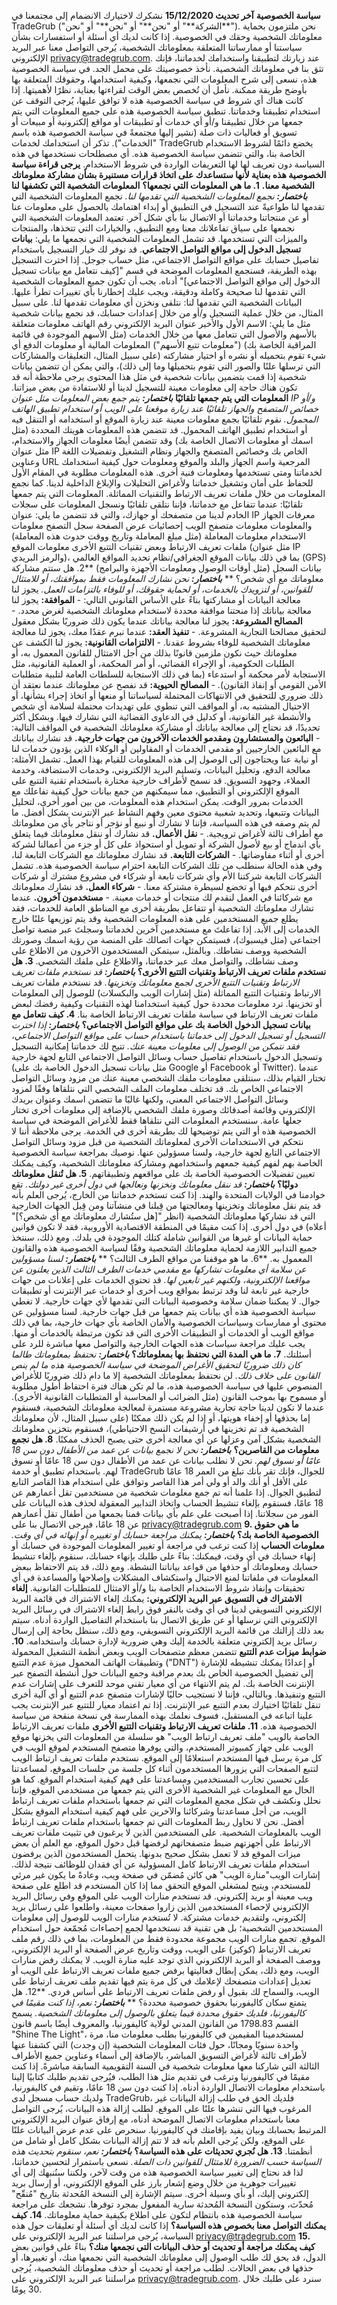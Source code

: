 **سياسة الخصوصية** **آخر تحديث 15/12/2020** نشكرك لاختيارك الانضمام إلى مجتمعنا في TradeGrub ("الشركة**" أو "نحن**" أو "نحن**" أو "نحن**"). نحن ملتزمون بحماية معلوماتك الشخصية وحقك في الخصوصية. إذا كانت لديك أي أسئلة أو استفسارات بشأن سياستنا أو ممارساتنا المتعلقة بمعلوماتك الشخصية، يُرجى التواصل معنا عبر البريد الإلكتروني privacy@tradegrub.com. عند زيارتك لتطبيقنا واستخدامك لخدماتنا، فإنك تثق بنا في معلوماتك الشخصية. نأخذ خصوصيتك على محمل الجد. في سياسة الخصوصية هذه، نسعى إلى شرح المعلومات التي نجمعها، وكيفية استخدامها، وحقوقك المتعلقة بها بأوضح طريقة ممكنة. نأمل أن تُخصص بعض الوقت لقراءتها بعناية، نظرًا لأهميتها. إذا كانت هناك أي شروط في سياسة الخصوصية هذه لا توافق عليها، يُرجى التوقف عن استخدام تطبيقنا وخدماتنا. تنطبق سياسة الخصوصية هذه على جميع المعلومات التي يتم جمعها من خلال تطبيقنا و/أو أي خدمات أو تطبيقات أو مواقع إلكترونية أو مبيعات أو تسويق أو فعاليات ذات صلة (نشير إليها مجتمعةً في سياسة الخصوصية هذه باسم "الخدمات"). تذكر أن استخدامك لخدمات TradeGrub يخضع دائمًا لشروط الاستخدام الخاصة بنا، والتي تتضمن سياسة الخصوصية هذه. أي مصطلحات نستخدمها في هذه السياسة دون تعريف لها لها التعريفات الواردة في شروط الاستخدام. **يرجى قراءة سياسة الخصوصية هذه بعناية لأنها ستساعدك على اتخاذ قرارات مستنيرة بشأن مشاركة معلوماتك الشخصية معنا.** **1. ما هي المعلومات التي نجمعها؟** **المعلومات الشخصية التي تكشفها لنا** **_باختصار:_** _نجمع المعلومات الشخصية التي تقدمها لنا._ نجمع المعلومات الشخصية التي تقدمها لنا طواعيةً عند التسجيل في التطبيق أو إبداء اهتمامك بالحصول على معلومات عنا أو عن منتجاتنا وخدماتنا أو الاتصال بنا بأي شكل آخر. تعتمد المعلومات الشخصية التي نجمعها على سياق تفاعلاتك معنا ومع التطبيق، والخيارات التي تتخذها، والمنتجات والميزات التي تستخدمها. قد تشمل المعلومات الشخصية التي نجمعها ما يلي: **بيانات تسجيل الدخول إلى مواقع التواصل الاجتماعي**. قد نوفر لك خيار التسجيل باستخدام تفاصيل حسابك على مواقع التواصل الاجتماعي، مثل حساب جوجل. إذا اخترت التسجيل بهذه الطريقة، فسنجمع المعلومات الموضحة في قسم "[كيف نتعامل مع بيانات تسجيل الدخول إلى مواقع التواصل الاجتماعي]" أدناه. يجب أن تكون جميع المعلومات الشخصية التي تقدمها لنا صحيحة وكاملة ودقيقة، ويجب عليك إخطارنا بأي تغييرات تطرأ عليها. البيانات الشخصية التي تقدمها لنا: نتلقى ونخزن أي معلومات تقدمها لنا. على سبيل المثال، من خلال عملية التسجيل و/أو من خلال إعدادات حسابك، قد نجمع بيانات شخصية مثل ما يلي: الاسم الأول والأخير عنوان البريد الإلكتروني رقم الهاتف معلومات متعلقة بالأسهم والأصول التي تتعامل معها من خلال الخدمات (مثل الأسهم الموجودة في قائمة المراقبة الخاصة بك) ("معلومات تتبع الأسهم") المعلومات المالية أو معلومات الدفع أي شيء تقوم بتحميله أو نشره أو اختيار مشاركته (على سبيل المثال، التعليقات والمشاركات التي ترسلها علنًا والصور التي تقوم بتحميلها وما إلى ذلك)، والتي يمكن أن تتضمن بيانات شخصية إذا قمت بتضمين بيانات شخصية في مثل هذا المحتوى يرجى ملاحظة أنه قد تكون هناك حاجة إلى معلومات معينة للتسجيل لدينا أو للاستفادة من بعض ميزاتنا. **المعلومات التي يتم جمعها تلقائيًا** **_باختصار:_** _يتم جمع بعض المعلومات مثل عنوان IP و/أو خصائص المتصفح والجهاز تلقائيًا عند زيارة موقعنا على الويب أو استخدام تطبيق الهاتف المحمول._ نقوم تلقائيًا بجمع معلومات معينة عند زيارة الموقع أو استخدامه أو التنقل فيه أو استخدام تطبيق الهاتف المحمول. قد تتضمن هذه المعلومات هويتك المحددة (مثل اسمك أو معلومات الاتصال الخاصة بك) وقد تتضمن أيضًا معلومات الجهاز والاستخدام، مثل عنوان IP الخاص بك وخصائص المتصفح والجهاز ونظام التشغيل وتفضيلات اللغة وعناوين URL المرجعية واسم الجهاز والبلد والموقع ومعلومات حول كيفية استخدامك لخدماتنا ومتى تستخدمها ومعلومات فنية أخرى. هذه المعلومات مطلوبة في المقام الأول للحفاظ على أمان وتشغيل خدماتنا ولأغراض التحليلات والإبلاغ الداخلية لدينا. كما نجمع المعلومات من خلال ملفات تعريف الارتباط والتقنيات المماثلة. المعلومات التي يتم جمعها تلقائيًا: عندما تتفاعل مع خدماتنا، فإننا نتلقى تلقائيًا ونسجل المعلومات على سجلات الخادم لدينا من متصفحك أو جهازك، والتي قد تتضمن ما يلي: عنوان IP معرفات الجهاز والمعلومات معلومات متصفح الويب إحصائيات عرض الصفحة سجل التصفح معلومات الاستخدام معلومات المعاملة (مثل مبلغ المعاملة وتاريخ ووقت حدوث هذه المعاملة) ملفات تعريف الارتباط وبعض تقنيات التتبع الأخرى معلومات الموقع (مثل عنوان IP والرمز البريدي)، بما في ذلك بيانات الموقع الجغرافي/نظام تحديد المواقع العالمي (GPS) بيانات السجل (مثل أوقات الوصول ومعلومات الأجهزة والبرامج) **2. هل ستتم مشاركة معلوماتك مع أي شخص؟ ** **_باختصار:_** _نحن نشارك المعلومات فقط بموافقتك، أو للامتثال للقوانين، أو لتزويدك بالخدمات، أو لحماية حقوقك، أو للوفاء بالتزامات العمل._ يجوز لنا معالجة البيانات أو مشاركتها بناءً على الأساس القانوني التالي: - **الموافقة:** يجوز لنا معالجة بياناتك إذا منحتنا موافقة محددة لاستخدام معلوماتك الشخصية لغرض محدد. - **المصالح المشروعة:** يجوز لنا معالجة بياناتك عندما يكون ذلك ضروريًا بشكل معقول لتحقيق مصالحنا التجارية المشروعة. - **تنفيذ العقد:** عندما نبرم عقدًا معك، يجوز لنا معالجة معلوماتك الشخصية للوفاء بشروط عقدنا. - **الالتزامات القانونية:** يجوز لنا الكشف عن معلوماتك حيث نكون ملزمين قانونًا بذلك من أجل الامتثال للقانون المعمول به، أو الطلبات الحكومية، أو الإجراء القضائي، أو أمر المحكمة، أو العملية القانونية، مثل الاستجابة لأمر محكمة أو استدعاء (بما في ذلك الاستجابة للسلطات العامة لتلبية متطلبات الأمن القومي أو إنفاذ القانون). - **المصالح الحيوية:** قد نفصح عن معلوماتك عندما نعتقد أن ذلك ضروري للتحقيق في الانتهاكات المحتملة لسياساتنا أو منعها أو اتخاذ إجراء بشأنها، أو الاحتيال المشتبه به، أو المواقف التي تنطوي على تهديدات محتملة لسلامة أي شخص والأنشطة غير القانونية، أو كدليل في الدعاوى القضائية التي نشارك فيها. وبشكل أكثر تحديدًا، قد نحتاج إلى معالجة بياناتك أو مشاركة معلوماتك الشخصية في المواقف التالية: - **البائعون والمستشارون ومقدمو الخدمات الآخرون من جهات خارجية.** قد نشارك بياناتك مع البائعين الخارجيين أو مقدمي الخدمات أو المقاولين أو الوكلاء الذين يؤدون خدمات لنا أو نيابة عنا ويحتاجون إلى الوصول إلى هذه المعلومات للقيام بهذا العمل. تشمل الأمثلة: معالجة الدفع، وتحليل البيانات، وتسليم البريد الإلكتروني، وخدمات الاستضافة، وخدمة العملاء، وجهود التسويق. قد نسمح لأطراف خارجية مختارة باستخدام تقنية التتبع على الموقع الإلكتروني أو التطبيق، مما سيمكنهم من جمع بيانات حول كيفية تفاعلك مع الخدمات بمرور الوقت. يمكن استخدام هذه المعلومات، من بين أمور أخرى، لتحليل البيانات وتتبعها، وتحديد شعبية محتوى معين وفهم النشاط عبر الإنترنت بشكل أفضل. ما لم يتم وصفه في هذه السياسة، فإننا لا نشارك أو نبيع أو نؤجر أو نتاجر بأي من معلوماتك مع أطراف ثالثة لأغراض ترويجية. - **نقل الأعمال.** قد نشارك أو ننقل معلوماتك فيما يتعلق بأي اندماج أو بيع لأصول الشركة أو تمويل أو استحواذ على كل أو جزء من أعمالنا لشركة أخرى أو أثناء مفاوضاتها. - **الشركات التابعة.** قد نشارك معلوماتك مع الشركات التابعة لنا، وفي هذه الحالة سنطلب من تلك الشركات التابعة احترام سياسة الخصوصية هذه. تشمل الشركات التابعة شركتنا الأم وأي شركات تابعة أو شركاء في مشروع مشترك أو شركات أخرى نتحكم فيها أو تخضع لسيطرة مشتركة معنا. - **شركاء العمل.** قد نشارك معلوماتك مع شركائنا في العمل لنقدم لك منتجات أو خدمات معينة. - **مستخدمون آخرون.** عندما تشارك معلوماتك الشخصية أو تتفاعل بطريقة أخرى مع المناطق العامة للخدمات، فقد يطلع جميع المستخدمين على هذه المعلومات الشخصية وقد يتم توزيعها علنًا خارج الخدمات إلى الأبد. إذا تفاعلتَ مع مستخدمين آخرين لخدماتنا وسجلتَ عبر منصة تواصل اجتماعي (مثل فيسبوك)، فسيتمكن جهات اتصالك على المنصة من رؤية اسمك وصورتك الشخصية ووصف نشاطك. وبالمثل، سيتمكن المستخدمون الآخرون من الاطلاع على وصف نشاطك، والتواصل معك عبر خدماتنا، والاطلاع على ملفك الشخصي. **3. هل نستخدم ملفات تعريف الارتباط وتقنيات التتبع الأخرى؟** **_باختصار:_** _قد نستخدم ملفات تعريف الارتباط وتقنيات التتبع الأخرى لجمع معلوماتك وتخزينها._ قد نستخدم ملفات تعريف الارتباط وتقنيات التتبع المماثلة (مثل إشارات الويب والبكسلات) للوصول إلى المعلومات أو تخزينها. ترد معلومات محددة حول كيفية استخدامنا لهذه التقنيات وكيفية رفضك لبعض ملفات تعريف الارتباط في سياسة ملفات تعريف الارتباط الخاصة بنا. **4. كيف نتعامل مع بيانات تسجيل الدخول الخاصة بك على مواقع التواصل الاجتماعي؟** **_باختصار:_** _إذا اخترت التسجيل أو تسجيل الدخول إلى خدماتنا باستخدام حساب على مواقع التواصل الاجتماعي، فقد نتمكن من الوصول إلى معلومات معينة عنك._ تتيح لك خدماتنا إمكانية التسجيل وتسجيل الدخول باستخدام تفاصيل حساب وسائل التواصل الاجتماعي التابع لجهة خارجية (مثل بيانات تسجيل الدخول الخاصة بك على Google أو Facebook أو Twitter). عندما تختار القيام بذلك، سنتلقى معلومات ملفك الشخصي معينة عنك من مزود وسائل التواصل الاجتماعي الخاص بك. قد تختلف معلومات الملف الشخصي التي نتلقاها وفقًا لمزود وسائل التواصل الاجتماعي المعني، ولكنها غالبًا ما تتضمن اسمك وعنوان بريدك الإلكتروني وقائمة أصدقائك وصورة ملفك الشخصي بالإضافة إلى معلومات أخرى تختار جعلها عامة. سنستخدم المعلومات التي نتلقاها فقط للأغراض الموضحة في سياسة الخصوصية هذه أو التي يتم توضيحها لك بطريقة أخرى في الخدمة. يرجى ملاحظة أننا لا نتحكم في الاستخدامات الأخرى لمعلوماتك الشخصية من قبل مزود وسائل التواصل الاجتماعي التابع لجهة خارجية، ولسنا مسؤولين عنها. نوصيك بمراجعة سياسة الخصوصية الخاصة بهم لفهم كيفية جمعهم واستخدامهم ومشاركة معلوماتك الشخصية، وكيف يمكنك تعيين تفضيلات الخصوصية الخاصة بك على مواقعهم وتطبيقاتهم. **5. هل تُنقل معلوماتك دوليًا؟** **_باختصار:_** _قد ننقل معلوماتك ونخزنها ونعالجها في دول أخرى غير دولتك._ تقع خوادمنا في الولايات المتحدة والهند. إذا كنت تستخدم خدماتنا من الخارج، يُرجى العلم بأنه قد يتم نقل معلوماتك وتخزينها ومعالجتها من قِبلنا في منشآتنا ومن قِبل الجهات الخارجية التي قد نشاركها معلوماتك الشخصية (انظر "[هل ستُشارك معلوماتك مع أي شخص؟]" أعلاه) في دول أخرى. إذا كنت مقيمًا في المنطقة الاقتصادية الأوروبية، فقد لا تكون قوانين حماية البيانات أو غيرها من القوانين شاملة كتلك الموجودة في بلدك. ومع ذلك، سنتخذ جميع التدابير اللازمة لحماية معلوماتك الشخصية وفقًا لسياسة الخصوصية هذه والقانون المعمول به. **6. ما هو موقفنا من مواقع الطرف الثالث؟ ** **_باختصار:_** _لسنا مسؤولين عن سلامة أي معلومات تشاركها مع مقدمي خدمات الطرف الثالث الذين يعلنون عن مواقعنا الإلكترونية، ولكنهم غير تابعين لها._ قد تحتوي الخدمات على إعلانات من جهات خارجية غير تابعة لنا وقد ترتبط بمواقع ويب أخرى أو خدمات عبر الإنترنت أو تطبيقات جوال. لا يمكننا ضمان سلامة وخصوصية البيانات التي تقدمها لأي جهات خارجية. لا تغطي سياسة الخصوصية هذه أي بيانات يتم جمعها من قبل جهات خارجية. لسنا مسؤولين عن محتوى أو ممارسات وسياسات الخصوصية والأمان الخاصة بأي جهات خارجية، بما في ذلك مواقع الويب أو الخدمات أو التطبيقات الأخرى التي قد تكون مرتبطة بالخدمات أو منها. يجب عليك مراجعة سياسات هذه الجهات الخارجية والتواصل معها مباشرة للرد على أسئلتك. **7. ما هي المدة التي نحتفظ بها بمعلوماتك؟** **_باختصار:_** _نحتفظ بمعلوماتك طالما كان ذلك ضروريًا لتحقيق الأغراض الموضحة في سياسة الخصوصية هذه ما لم ينص القانون على خلاف ذلك._ لن نحتفظ بمعلوماتك الشخصية إلا ما دام ذلك ضروريًا للأغراض المنصوص عليها في سياسة الخصوصية هذه، ما لم تكن هناك فترة احتفاظ أطول مطلوبة أو مسموح بها بموجب القانون (مثل الضرائب أو المحاسبة أو المتطلبات القانونية الأخرى). عندما لا تكون لدينا حاجة تجارية مشروعة مستمرة لمعالجة معلوماتك الشخصية، فسنقوم إما بحذفها أو إخفاء هويتها، أو إذا لم يكن ذلك ممكنًا (على سبيل المثال، لأن معلوماتك الشخصية قد تم تخزينها في أرشيفات النسخ الاحتياطي)، فسنقوم بتخزين معلوماتك الشخصية بشكل آمن وعزلها عن أي معالجة أخرى حتى يصبح الحذف ممكنًا. **8. هل نجمع معلومات من القاصرين؟** **_باختصار:_** _نحن لا نجمع بيانات عن عمد من الأطفال دون سن 18 عامًا أو نسوق لهم._ نحن لا نطلب بيانات عن عمد من الأطفال دون سن 18 عامًا أو نسوق لهم. باستخدام تطبيق أو خدمة TradeGrub للجوال، فإنك تقر بأنك تبلغ من العمر 18 عامًا على الأقل أو أنك والد أو ولي أمر هذا القاصر وتوافق على استخدام هذا القاصر التابع لتطبيق الجوال. إذا علمنا أنه تم جمع معلومات شخصية من مستخدمين تقل أعمارهم عن 18 عامًا، فسنقوم بإلغاء تنشيط الحساب واتخاذ التدابير المعقولة لحذف هذه البيانات على الفور من سجلاتنا. إذا أصبحت على علم بأي بيانات قمنا بجمعها من أطفال تقل أعمارهم عن 18 عامًا، فيرجى الاتصال بنا على privacy@tradegrub.com **9. ما هي حقوق الخصوصية الخاصة بك؟** **_باختصار:_** _يمكنك مراجعة حسابك أو تغييره أو إنهائه في أي وقت._ **معلومات الحساب** إذا كنت ترغب في مراجعة أو تغيير المعلومات الموجودة في حسابك أو إنهاء حسابك في أي وقت، فيمكنك: بناءً على طلبك بإنهاء حسابك، سنقوم بإلغاء تنشيط حسابك ومعلوماتك أو حذفها من قواعد بياناتنا النشطة. ومع ذلك، قد يتم الاحتفاظ ببعض المعلومات في ملفاتنا لمنع الاحتيال واستكشاف المشكلات وإصلاحها والمساعدة في أي تحقيقات وإنفاذ شروط الاستخدام الخاصة بنا و/أو الامتثال للمتطلبات القانونية. **إلغاء الاشتراك في التسويق عبر البريد الإلكتروني:** يمكنك إلغاء الاشتراك في قائمة البريد الإلكتروني التسويقي لدينا في أي وقت بالنقر فوق رابط إلغاء الاشتراك في رسائل البريد الإلكتروني التي نرسلها أو عن طريق الاتصال بنا باستخدام التفاصيل الواردة أدناه. سيتم بعد ذلك إزالتك من قائمة البريد الإلكتروني التسويقي، ومع ذلك، سنظل بحاجة إلى إرسال رسائل بريد إلكتروني متعلقة بالخدمة إليك وهي ضرورية لإدارة حسابك واستخدامه. **10. ضوابط ميزات عدم التتبع** تتضمن معظم متصفحات الويب وبعض أنظمة التشغيل المحمولة وتطبيقات الهاتف المحمول ميزة عدم التتبع ("DNT") أو إعدادًا يمكنك تنشيطه للإشارة إلى تفضيل الخصوصية الخاص بك بعدم مراقبة وجمع البيانات حول أنشطة التصفح عبر الإنترنت الخاصة بك. لم يتم الانتهاء من أي معيار تقني موحد للتعرف على إشارات عدم التتبع وتنفيذها. وبالتالي، فإننا لا نستجيب حاليًا لإشارات متصفح عدم التتبع أو أي آلية أخرى تنقل تلقائيًا اختيارك بعدم التتبع عبر الإنترنت. إذا تم اعتماد معيار للتتبع عبر الإنترنت يجب علينا اتباعه في المستقبل، فسوف نعلمك بهذه الممارسة في نسخة منقحة من سياسة الخصوصية هذه. **11. ملفات تعريف الارتباط وتقنيات التتبع الأخرى** ملفات تعريف الارتباط الخاصة بالويب "ملف تعريف ارتباط الويب" هو سلسلة من المعلومات التي يخزنها موقع الويب على جهاز كمبيوتر المستخدم، والتي يوفرها متصفح المستخدم لموقع الويب في كل مرة يرسل فيها المستخدم استعلامًا إلى الموقع. نستخدم ملفات تعريف ارتباط الويب لتتبع الصفحات التي يزورها المستخدمون أثناء كل جلسة من جلسات الموقع، لمساعدتنا على تحسين تجارب المستخدمين ومساعدتنا على فهم كيفية استخدام الموقع. كما هو الحال مع المعلومات غير الشخصية الأخرى التي يتم جمعها من مستخدمي الموقع، فإننا نحلل ونكشف في شكل مجمع المعلومات التي تم جمعها باستخدام ملفات تعريف ارتباط الويب، من أجل مساعدتنا وشركائنا والآخرين على فهم كيفية استخدام الموقع بشكل أفضل. نحن لا نحاول ربط المعلومات التي تم جمعها باستخدام ملفات تعريف ارتباط الويب بالمعلومات الشخصية. على المستخدمين الذين لا يرغبون في تثبيت ملفات تعريف الارتباط على أجهزتهم ضبط متصفحاتهم لرفضها قبل دخول الموقع، مع العلم أن بعض ميزات الموقع قد لا تعمل بشكل صحيح بدونها. يتحمل المستخدمون الذين يرفضون استخدام ملفات تعريف الارتباط كامل المسؤولية عن أي فقدان للوظائف نتيجة لذلك. إشارات الويب"منارة الويب" هي كائن مُضمّن في صفحة ويب، وعادةً ما يكون غير مرئي للمستخدم، ويتيح لمشغلي الموقع التحقق مما إذا كان المستخدم قد اطلع على صفحة ويب معينة أو بريد إلكتروني. قد نستخدم منارات الويب على الموقع وفي رسائل البريد الإلكتروني لإحصاء المستخدمين الذين زاروا صفحات معينة، واطلعوا على رسائل بريد إلكتروني، ولتقديم خدمات مشتركة. لا تُستخدم منارات الويب للوصول إلى معلومات المستخدمين الشخصية؛ بل هي تقنية قد نستخدمها لجمع إحصاءات مُجمّعة حول استخدام الموقع. تجمع منارات الويب مجموعة محدودة فقط من المعلومات، بما في ذلك رقم ملف تعريف الارتباط (كوكيز) على الويب، ووقت وتاريخ عرض الصفحة أو البريد الإلكتروني، ووصف الصفحة أو البريد الإلكتروني الذي توجد عليه منارة الويب. لا يمكنك رفض منارات الويب، ومع ذلك، يمكن إبطال فعاليتها برفض جميع ملفات تعريف الارتباط على الويب أو تعديل إعدادات متصفحك لإعلامك في كل مرة يتم فيها تقديم ملف تعريف ارتباط على الويب، والسماح لك بقبول أو رفض ملفات تعريف الارتباط على أساس فردي. **12. هل يتمتع سكان كاليفورنيا بحقوق خصوصية محددة؟ ** **_باختصار:_** _نعم، إذا كنت مقيمًا في كاليفورنيا، فلديك حقوق محددة فيما يتعلق بالوصول إلى معلوماتك الشخصية._ يسمح القسم 1798.83 من القانون المدني لولاية كاليفورنيا، والمعروف أيضًا باسم قانون "Shine The Light"، لمستخدمينا المقيمين في كاليفورنيا بطلب معلومات منا، مرة واحدة سنويًا ومجانًا، حول فئات المعلومات الشخصية (إن وجدت) التي كشفنا عنها لأطراف ثالثة لأغراض التسويق المباشر، بالإضافة إلى أسماء وعناوين جميع الأطراف الثالثة التي شاركنا معها معلومات شخصية في السنة التقويمية السابقة مباشرةً. إذا كنت مقيمًا في كاليفورنيا وترغب في تقديم مثل هذا الطلب، فيُرجى تقديم طلبك كتابيًا إلينا باستخدام معلومات الاتصال الواردة أدناه. إذا كنت دون سن 18 عامًا، وتقيم في كاليفورنيا، ولديك حساب مسجل لدى TradeGrub، فلديك الحق في طلب إزالة البيانات غير المرغوب فيها التي تنشرها علنًا على الموقع. لطلب إزالة هذه البيانات، يُرجى التواصل معنا باستخدام معلومات الاتصال الموضحة أدناه، مع إرفاق عنوان البريد الإلكتروني المرتبط بحسابك وبيان يفيد بإقامتك في كاليفورنيا. سنحرص على عدم عرض البيانات علنًا على الموقع، ولكن يُرجى العلم بأنه قد لا تتم إزالة البيانات بشكل كامل أو شامل من أنظمتنا. **13. هل نُجري تحديثات على هذه السياسة؟** **_باختصار:_** _نعم، سنقوم بتحديث هذه السياسة حسب الضرورة للامتثال للقوانين ذات الصلة._ نسعى باستمرار لتحسين خدماتنا، لذا قد نحتاج إلى تغيير سياسة الخصوصية هذه من وقت لآخر، ولكننا سنُنبهك إلى أي تغييرات جوهرية من خلال وضع إشعار بارز على الموقع الإلكتروني، أو إرسال بريد إلكتروني إليك، أو بأي وسيلة أخرى. سيتم الإشارة إلى النسخة المُحدثة بتاريخ "مُنقّح" مُحدّث، وستكون النسخة المُحدثة سارية المفعول بمجرد توفرها. نشجعك على مراجعة سياسة الخصوصية هذه بانتظام لتكون على اطلاع بكيفية حماية معلوماتك. **14. كيف يمكنك التواصل معنا بخصوص هذه السياسة؟** إذا كانت لديك أي أسئلة أو تعليقات حول هذه السياسة، يُرجى مراسلتنا عبر البريد الإلكتروني على privacy@tradegrub.com **15. كيف يمكنك مراجعة أو تحديث أو حذف البيانات التي نجمعها منك؟** بناءً على قوانين بعض الدول، قد يحق لك طلب الوصول إلى معلوماتك الشخصية التي نجمعها منك، أو تغييرها، أو حذفها في بعض الحالات. لطلب مراجعة أو تحديث أو حذف معلوماتك الشخصية، يُرجى مراسلتنا عبر البريد الإلكتروني على privacy@tradegrub.com. سنرد على طلبك خلال 30 يومًا.